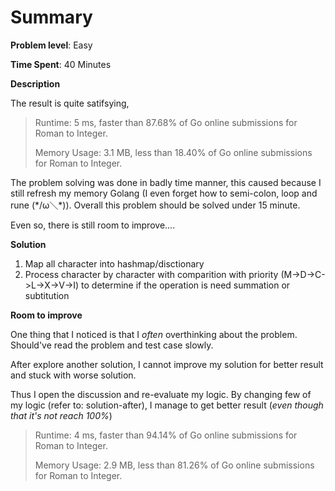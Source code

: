 # Summary
**Problem level**: Easy

**Time Spent**: 40 Minutes

**Description**

The result is quite satifsying,

> Runtime: 5 ms, faster than 87.68% of Go online submissions for Roman to Integer.
> 
> Memory Usage: 3.1 MB, less than 18.40% of Go online submissions for Roman to Integer.

The problem solving was done in badly time manner, this caused because I still refresh my memory Golang (I even forget how to semi-colon,  loop and rune (\*/ω＼*)). Overall this problem should be solved under 15 minute.

Even so, there is still room to improve....

**Solution**

1. Map all character into hashmap/disctionary
2. Process character by character with comparition with priority (M->D->C->L->X->V->I) to determine if the operation is need summation or subtitution

**Room to improve**

One thing that I noticed is that I *often* overthinking about the problem. Should've read the problem and test case slowly.

After explore another solution, I cannot improve my solution for better result and stuck with worse solution. 

Thus I open the discussion and re-evaluate my logic. By changing few of my logic (refer to: solution-after), I manage to get better result (*even though that it's not reach 100%*)

> Runtime: 4 ms, faster than 94.14% of Go online submissions for Roman to Integer.
> 
> Memory Usage: 2.9 MB, less than 81.26% of Go online submissions for Roman to Integer.